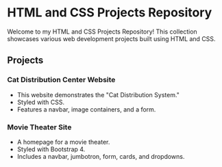 # HTML and CSS Projects Repository

Welcome to my HTML and CSS Projects Repository! This collection showcases various web development projects built using HTML and CSS.

## Projects

### Cat Distribution Center Website

- This website demonstrates the "Cat Distribution System."
- Styled with CSS.
- Features a navbar, image containers, and a form.

### Movie Theater Site

- A homepage for a movie theater.
- Styled with Bootstrap 4.
- Includes a navbar, jumbotron, form, cards, and dropdowns.
